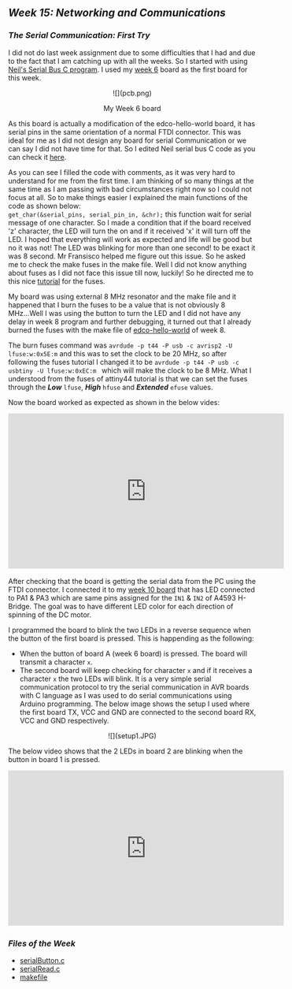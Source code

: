 ## ***Week 15: Networking and Communications***
### ***The Serial Communication: First Try***

I did not do last week assignment due to some difficulties that I had and due to the fact that I am catching up with all the weeks. So I started with using [Neil's Serial Bus C program](http://academy.cba.mit.edu/classes/networking_communications/index.html). I used my [week 6](http://archive.fabacademy.org/archives/2017/fablabuae/students/154/week6/week6.html) board as the first board for this week.

<p align="center">
  ![](pcb.png)   
  <center>My Week 6 board</center>
</p>

As this board is actually a modification of the edco-hello-world board, it has serial pins in the same orientation of a normal FTDI connector. This was ideal for me as I did not design any board for serial Communication or we can say I did not have time for that. So I edited Neil serial bus C code as you can check it [here](nod1.c).

As you can see I filled the code with comments, as it was very hard to understand for me from the first time. I am thinking of so many things at the same time as I am passing with bad circumstances right now so I could not focus at all. So to make things easier I explained the main functions of the code as shown below:  
`get_char(&serial_pins, serial_pin_in, &chr);` this function wait for serial message of one character. So I made a condition that if the board received 'z' character, the LED will turn the on and if it received 'x' it will turn off the LED. I hoped that everything will work as expected and life will be good but no it was not! The LED was blinking for more than one second! to be exact it was 8 second. Mr Fransisco helped me figure out this issue. So he asked me to check the make fuses in the make file. Well I did not know anything about fuses as I did not face this issue till now, luckily! So he directed me to this nice [tutorial](http://docs.academany.org/FabAcademy-Tutorials/_book/en/week8_embedded_programming/attiny44_fuses.html) for the fuses.

My board was using external 8 MHz resonator and the make file and it happened that I burn the fuses to be a value that is not obviously 8 MHz...Well I was using the button to turn the LED and I did not have any delay in week 8 program and further debugging, it turned out that I already burned the fuses with the make file of [edco-hello-world](http://academy.cba.mit.edu/classes/embedded_programming/hello.ftdi.44.echo.interrupt.c.make) of week 8.

The burn fuses command was ```avrdude -p t44 -P usb -c avrisp2 -U lfuse:w:0x5E:m``` and this was to set the clock to be 20 MHz, so after following the fuses tutorial I changed it to be ```avrdude -p t44 -P usb -c usbtiny -U lfuse:w:0xEC:m ``` which will make the clock to be 8 MHz. What I understood from the fuses of attiny44 tutorial is that we can set the fuses through the ***Low*** ```lfuse```, ***High*** ```hfuse``` and ***Extended*** ```efuse``` values.

Now the board worked as expected as shown in the below vides:

<p align="center">
<iframe width="560" height="315" src="https://www.youtube.com/embed/eLRwfKkrNpM" frameborder="0" allowfullscreen></iframe>
</p>

After checking that the board is getting the serial data from the PC using the FTDI connector. I connected it to my [week 10 board](http://archive.fabacademy.org/archives/2017/fablabuae/students/154/week10/week10.html) that has LED connected to PA1 & PA3 which are same pins assigned for the `IN1` & `IN2` of A4593 H-Bridge. The goal was to have different LED color for each direction of spinning of the DC motor.

I programmed the board to blink the two LEDs in a reverse sequence when the button of the first board is pressed. This is happending as the following:

- When the button of board A (week 6 board) is pressed. The board will transmit a character `x`.
- The second board will keep checking for character `x` and if it receives a character `x` the two LEDs will blink. It is a very simple serial communication protocol to try the serial communication in AVR boards with C language as I was used to do serial communications using Arduino programming. The below image shows the setup I used where the first board TX, VCC and GND are connected to the second board RX, VCC and GND respectively.

<p align="center">
![](setup1.JPG)   
</p>

The below video shows that the 2 LEDs in board 2 are blinking when the button in board 1 is pressed.

<center><iframe width="560" height="315" src="https://www.youtube.com/embed/biuOzAR1ZPs" frameborder="0" allowfullscreen></iframe></center>


### ***Files of the Week***

- [serialButton.c](serialButton.c)
- [serialRead.c](serialRead.c)
- [makefile](makefile)
